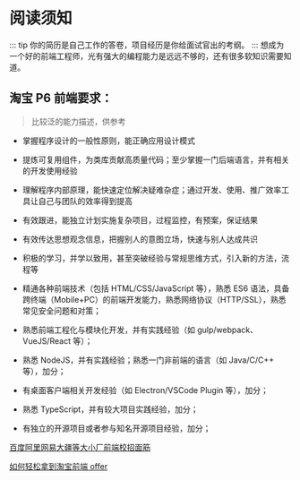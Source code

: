 # 阅读须知

>

::: tip
你的简历是自己工作的答卷，项目经历是你给面试官出的考纲。
:::
想成为一个好的前端工程师，光有强大的编程能力是远远不够的，还有很多软知识需要知道。

## 淘宝 P6 前端要求：

> 比较泛的能力描述，供参考

- 掌握程序设计的一般性原则，能正确应用设计模式
- 提炼可复用组件，为类库贡献高质量代码；至少掌握一门后端语言，并有相关的开发使用经验
- 理解程序内部原理，能快速定位解决疑难杂症；通过开发、使用、推广效率工具让自己与团队的效率得到提高
- 有效跟进，能独立计划实施复杂项目，过程监控，有预案，保证结果
- 有效传达思想观念信息，把握别人的意图立场，快速与别人达成共识
- 积极的学习，并学以致用，甚至突破经验与常规思维方式，引入新的方法，流程等

- 精通各种前端技术（包括 HTML/CSS/JavaScript 等），熟悉 ES6 语法，具备跨终端（Mobile+PC）的前端开发能力，熟悉网络协议（HTTP/SSL），熟悉常见安全问题和对策；
- 熟悉前端工程化与模块化开发，并有实践经验（如 gulp/webpack、VueJS/React 等）；
- 熟悉 NodeJS，并有实践经验；熟悉一门非前端的语言（如 Java/C/C++ 等），加分；
- 有桌面客户端相关开发经验（如 Electron/VSCode Plugin 等），加分；
- 熟悉 TypeScript，并有较大项目实践经验，加分；
- 有独立的开源项目或者参与知名开源项目经验，加分；

[百度阿里网易大疆等大小厂前端校招面筋](https://juejin.im/post/5bb470295188255c5e66f88f)

[如何轻松拿到淘宝前端 offer](https://juejin.im/post/5bbc54a2e51d450e5a7445b4)



<div style='display: none'>



[front-end-interview-handbook](https://github.com/yangshun/front-end-interview-handbook)

[33-js-concepts](https://github.com/leonardomso/33-js-concepts)

[33-js-concepts](https://github.com/stephentian/33-js-concepts) 中国国情版

[Git 飞行规则](https://github.com/k88hudson/git-flight-rules/blob/master/README_zh-CN.md) 看了这个常规的 git 应该没什么问题了

[node-interview](https://github.com/ElemeFE/node-interview/tree/master/sections/zh-cn)

https://github.com/forthealllight/blog/issues




图灵完备理论知道吗？关于图灵的其他知识知道吗？

> 如果一系列操作数据的规则（如指令集、编程语言、细胞自动机）可以用来模拟单带图灵机，那么它是图灵完备的。图灵机由以下几个部分组成：
> 一条无限长的纸带 TAPE。
> 一个读写头 HEAD。
> 一套控制规则 TABLE。
> 一个状态寄存器。




- history 路由和 hash 路由的区别, 在浏览器有什么影响；
- http 1.1 与 http 2 的区别；
- 遇到过什么 Webpack 上的坑；
- 什么是虚拟 DOM；
- 为什么虚拟 DOM 的操作比 DOM 更快；
- 谈一下你对 MVVM 的认识；
- 谈一下你对 Vue 的认识，以及 Vue 底层实现的机制；
- 写一个自定义事件系统，实现 on、off、emit API，要求可以同时触发多个事件，也可同时取消多个事件
- 使用 requestAnimationFrame 实现类似 setInterval 的计时器
- 实现一个类似百度的搜索框，就是一边输入内容，一边在一个下拉列表显示搜索结果，需要考虑哪些问题？
- file-loader 和 url-loader 区别

</div>


